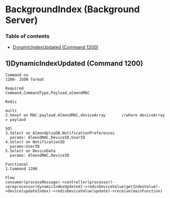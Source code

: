 # BackgroundIndex  (Background Server)
### Table of contents
- [DynamicIndexUpdated (Command 1200)](#1200a)

<a name="1200a"></a>
## 1)DynamicIndexUpdated (Command 1200)
    Command no 
    1200- JSON format
 
    Required 
    Command,CommandType,Payload,almondMAC
   
    Redis

    multi
    2.hmset on MAC:payload.AlmondMAC,deviceArray       //where deviceArray = paylaod

    SQl
    3.Select on AlmondplusDB.NotificationPreferences
      params: AlmondMAC,DeviceID,UserID
    4.Select on NotificationID
      params:UserID
    5.Select on DeviceData
      params: AlmondMAC,DeviceID

    Functional
    1.Command 1200

    Flow
    consumer(processMessage)->controller(processor)->preprocessor(dynamicIndexUpdated)->redisDeviceValue(getIndexValue)->device(updateIndex)->redisDeviceValue(update)->receive(mainFunction)
